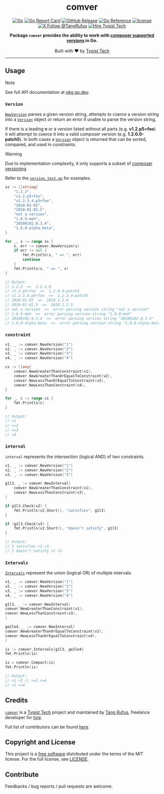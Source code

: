 <div align="center">

# comver

</div>

<div align="center">

[![Go](https://github.com/typisttech/comver/actions/workflows/go.yml/badge.svg)](https://github.com/typisttech/comver/actions/workflows/go.yml)
[![Go Report Card](https://goreportcard.com/badge/github.com/typisttech/comver)](https://goreportcard.com/report/github.com/typisttech/comver)
[![GitHub Release](https://img.shields.io/github/v/release/typisttech/comver?style=flat-square&)](https://github.com/typisttech/comver/releases/latest)
[![Go Reference](https://pkg.go.dev/badge/github.com/typisttech/comver.svg)](https://pkg.go.dev/github.com/typisttech/comver)
[![license](https://img.shields.io/github/license/typisttech/comver.svg?style=flat-square)](https://github.com/typisttech/comver/blob/master/LICENSE)
[![X Follow @TangRufus](https://img.shields.io/badge/Follow-%40TangRufus-black?style=flat-square&logo=x&logoColor=white)](https://x.com/tangrufus)
[![Hire Typist Tech](https://img.shields.io/badge/Hire-Typist%20Tech-ff69b4.svg?style=flat-square)](https://typist.tech/contact/)

</div>

<p align="center">
  <strong>Package <code>comver</code> provides the ability to work with <a href="https://github.com/composer/semver/">composer supported versions</a> in Go.</strong>
  <br />
  <br />
  Built with ♥ by <a href="https://typist.tech/">Typist Tech</a>
</p>

---

## Usage

> [!NOTE]
> See full API documentation at [pkg.go.dev](https://pkg.go.dev/github.com/typisttech/comver).

### `Version`

[`NewVersion`](https://pkg.go.dev/github.com/typisttech/comver#NewVersion) parses a given version string, attempts to coerce a version string into a [`Version`](https://pkg.go.dev/github.com/typisttech/comver#Version) object or return an error if unable to parse the version string.

If there is a leading **v** or a version listed without all parts (e.g. **v1.2.p5+foo**) it will attempt to coerce it into a valid composer version (e.g. **1.2.0.0-patch5**). In both cases a [`Version`](https://pkg.go.dev/github.com/typisttech/comver#Version) object is returned that can be sorted, compared, and used in constraints.


> [!WARNING]
> Due to implementation complexity, it only supports a subset of [composer versioning](https://github.com/composer/semver/). 
>
> Refer to the [`version_test.go`](version_test.go) for examples.


```go
ss := []string{
    "1.2.3",
    "v1.2.p5+foo",
    "v1.2.3.4.p5+foo",
    "2010-01-02",
    "2010-01-02.5",
    "not a version",
    "1.0.0-meh",
    "20100102.0.3.4",
    "1.0.0-alpha.beta",
}

for _, s := range ss {
    v, err := comver.NewVersion(s)
    if err != nil {
        fmt.Println(s, " => ", err)
        continue
    }
    fmt.Println(s, " => ", v)
}

// Output:
// 1.2.3  =>  1.2.3.0
// v1.2.p5+foo  =>  1.2.0.0-patch5
// v1.2.3.4.p5+foo  =>  1.2.3.4-patch5
// 2010-01-02  =>  2010.1.2.0
// 2010-01-02.5  =>  2010.1.2.5
// not a version  =>  error parsing version string "not a version"
// 1.0.0-meh  =>  error parsing version string "1.0.0-meh"
// 20100102.0.3.4  =>  error parsing version string "20100102.0.3.4"
// 1.0.0-alpha.beta  =>  error parsing version string "1.0.0-alpha.beta"
```

### `constraint`

```go
v1, _ := comver.NewVersion("1")
v2, _ := comver.NewVersion("2")
v3, _ := comver.NewVersion("3")
v4, _ := comver.NewVersion("4")

cs := []any{
    comver.NewGreaterThanConstraint(v1),
    comver.NewGreaterThanOrEqualToConstraint(v2),
    comver.NewLessThanOrEqualToConstraint(v3),
    comver.NewLessThanConstraint(v4),
}

for _, c := range cs {
    fmt.Println(c)
}

// Output:
// >1
// >=2
// <=3
// <4
```

### `interval`

`interval` represents the intersection (logical AND) of two constraints.

```go
v1, _ := comver.NewVersion("1")
v2, _ := comver.NewVersion("2")
v3, _ := comver.NewVersion("3")

g1l3, _ := comver.NewInterval(
    comver.NewGreaterThanConstraint(v1),
    comver.NewLessThanConstraint(v3),
)

if g1l3.Check(v2) {
    fmt.Println(v2.Short(), "satisfies", g1l3)
}

if !g1l3.Check(v3) {
    fmt.Println(v2.Short(), "doesn't satisfy", g1l3)
}

// Output:
// 2 satisfies >1 <3
// 2 doesn't satisfy >1 <3
```

### `Intervals`

[`Intervals`](https://pkg.go.dev/github.com/typisttech/comver#Intervals) represent the union (logical OR) of multiple intervals.

```go
v1, _ := comver.NewVersion("1")
v2, _ := comver.NewVersion("2")
v3, _ := comver.NewVersion("3")
v4, _ := comver.NewVersion("4")

g1l3, _ := comver.NewInterval(
comver.NewGreaterThanConstraint(v1),
comver.NewLessThanConstraint(v3),
)

ge2le4, _ := comver.NewInterval(
comver.NewGreaterThanOrEqualToConstraint(v2),
comver.NewLessThanOrEqualToConstraint(v4),
)

is := comver.Intervals{g1l3, ge2le4}
fmt.Println(is)

is = comver.Compact(is)
fmt.Println(is)

// Output:
// >1 <3 || >=2 <=4
// >1 <=4
```

## Credits

[`comver`](https://github.com/typisttech/comver) is a [Typist Tech](https://typist.tech) project and maintained by [Tang Rufus](https://x.com/TangRufus), freelance developer for [hire](https://typist.tech/contact/).

Full list of contributors can be found [here](https://github.com/typisttech/comver/graphs/contributors).

## Copyright and License

This project is a [free software](https://www.gnu.org/philosophy/free-sw.en.html) distributed under the terms of the MIT license. For the full license, see [LICENSE](./LICENSE).

## Contribute

Feedbacks / bug reports / pull requests are welcome.
